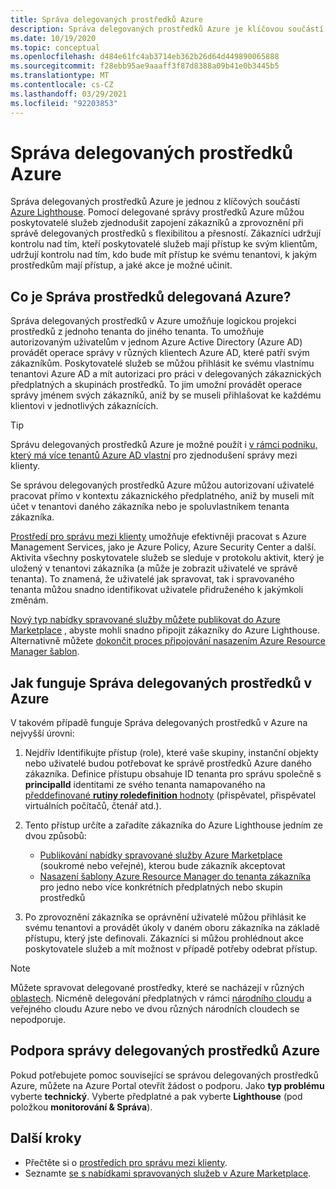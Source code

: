 ```yaml
---
title: Správa delegovaných prostředků Azure
description: Správa delegovaných prostředků Azure je klíčovou součástí Azure Lighthouse, která umožňuje poskytovatelům služeb spravovat delegované prostředky ve velkém měřítku s flexibilitou a přesností.
ms.date: 10/19/2020
ms.topic: conceptual
ms.openlocfilehash: d484e61fc4ab3714eb362b26d64d449890065888
ms.sourcegitcommit: f28ebb95ae9aaaff3f87d8388a09b41e0b3445b5
ms.translationtype: MT
ms.contentlocale: cs-CZ
ms.lasthandoff: 03/29/2021
ms.locfileid: "92203853"
---
```

# <a name="azure-delegated-resource-management"></a>Správa delegovaných prostředků Azure

Správa delegovaných prostředků Azure je jednou z klíčových součástí [Azure Lighthouse](../overview.md). Pomocí delegované správy prostředků Azure můžou poskytovatelé služeb zjednodušit zapojení zákazníků a zprovoznění při správě delegovaných prostředků s flexibilitou a přesností. Zákazníci udržují kontrolu nad tím, kteří poskytovatelé služeb mají přístup ke svým klientům, udržují kontrolu nad tím, kdo bude mít přístup ke svému tenantovi, k jakým prostředkům mají přístup, a jaké akce je možné učinit.

## <a name="what-is-azure-delegated-resource-management"></a>Co je Správa prostředků delegovaná Azure?

Správa delegovaných prostředků v Azure umožňuje logickou projekci prostředků z jednoho tenanta do jiného tenanta. To umožňuje autorizovaným uživatelům v jednom Azure Active Directory (Azure AD) provádět operace správy v různých klientech Azure AD, které patří svým zákazníkům. Poskytovatelé služeb se můžou přihlásit ke svému vlastnímu tenantovi Azure AD a mít autorizaci pro práci v delegovaných zákaznických předplatných a skupinách prostředků. To jim umožní provádět operace správy jménem svých zákazníků, aniž by se museli přihlašovat ke každému klientovi v jednotlivých zákaznících.

> [!TIP]
> Správu delegovaných prostředků Azure je možné použít i [v rámci podniku, který má více tenantů Azure AD vlastní](enterprise.md) pro zjednodušení správy mezi klienty.

Se správou delegovaných prostředků Azure můžou autorizovaní uživatelé pracovat přímo v kontextu zákaznického předplatného, aniž by museli mít účet v tenantovi daného zákazníka nebo je spoluvlastníkem tenanta zákazníka.

[Prostředí pro správu mezi klienty](cross-tenant-management-experience.md) umožňuje efektivněji pracovat s Azure Management Services, jako je Azure Policy, Azure Security Center a další. Aktivita všechny poskytovatele služeb se sleduje v protokolu aktivit, který je uložený v tenantovi zákazníka (a může je zobrazit uživatelé ve správě tenanta). To znamená, že uživatelé jak spravovat, tak i spravovaného tenanta můžou snadno identifikovat uživatele přidruženého k jakýmkoli změnám.

[Nový typ nabídky spravované služby můžete publikovat do Azure Marketplace](../how-to/publish-managed-services-offers.md) , abyste mohli snadno připojit zákazníky do Azure Lighthouse. Alternativně můžete [dokončit proces připojování nasazením Azure Resource Manager šablon](../how-to/onboard-customer.md).

## <a name="how-azure-delegated-resource-management-works"></a>Jak funguje Správa delegovaných prostředků v Azure

V takovém případě funguje Správa delegovaných prostředků v Azure na nejvyšší úrovni:

1. Nejdřív Identifikujte přístup (role), které vaše skupiny, instanční objekty nebo uživatelé budou potřebovat ke správě prostředků Azure daného zákazníka. Definice přístupu obsahuje ID tenanta pro správu společně s **principalId** identitami ze svého tenanta namapovaného na [předdefinované **rutiny roledefinition** hodnoty](../../role-based-access-control/built-in-roles.md) (přispěvatel, přispěvatel virtuálních počítačů, čtenář atd.).
2. Tento přístup určíte a zařadíte zákazníka do Azure Lighthouse jedním ze dvou způsobů:
   - [Publikování nabídky spravované služby Azure Marketplace](../how-to/publish-managed-services-offers.md) (soukromé nebo veřejné), kterou bude zákazník akceptovat
   - [Nasazení šablony Azure Resource Manager do tenanta zákazníka](../how-to/onboard-customer.md) pro jedno nebo více konkrétních předplatných nebo skupin prostředků

3. Po zprovoznění zákazníka se oprávnění uživatelé můžou přihlásit ke svému tenantovi a provádět úkoly v daném oboru zákazníka na základě přístupu, který jste definovali. Zákazníci si můžou prohlédnout akce poskytovatele služeb a mít možnost v případě potřeby odebrat přístup.

> [!NOTE]
> Můžete spravovat delegované prostředky, které se nacházejí v různých [oblastech](../../availability-zones/az-overview.md#regions). Nicméně delegování předplatných v rámci [národního cloudu](../../active-directory/develop/authentication-national-cloud.md) a veřejného cloudu Azure nebo ve dvou různých národních cloudech se nepodporuje.

## <a name="support-for-azure-delegated-resource-management"></a>Podpora správy delegovaných prostředků Azure

Pokud potřebujete pomoc související se správou delegovaných prostředků Azure, můžete na Azure Portal otevřít žádost o podporu. Jako **typ problému** vyberte **technický**. Vyberte předplatné a pak vyberte **Lighthouse** (pod položkou **monitorování & Správa**).

## <a name="next-steps"></a>Další kroky

- Přečtěte si o [prostředích pro správu mezi klienty](cross-tenant-management-experience.md).
- Seznamte [se s nabídkami spravovaných služeb v Azure Marketplace](managed-services-offers.md).
